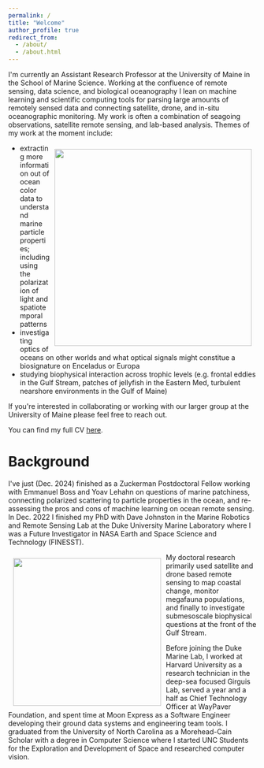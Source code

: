 ```yaml
---
permalink: /
title: "Welcome"
author_profile: true
redirect_from: 
  - /about/
  - /about.html
---
```



I'm currently an Assistant Research Professor at the University of Maine in the School of Marine Science. Working at the confluence of remote sensing, data science, and biological oceanography I lean on machine learning and scientific computing tools for parsing large amounts of remotely sensed data and connecting satellite, drone, and in-situ oceanographic monitoring. My work is often a combination of seagoing observations, satellite remote sensing, and lab-based analysis. Themes of my work at the moment include:

<img style="float: right; padding: 10px 10px 10px 10px;" src="http://patrickcgray.github.io/images/secchi_disk_pgray.jpg" width=400>

* extracting more information out of ocean color data to understand marine particle properties; including using the polarization of light and spatiotemporal patterns
* investigating optics of oceans on other worlds and what optical signals might constitue a biosignature on Enceladus or Europa
* studying biophysical interaction across trophic levels (e.g. frontal eddies in the Gulf Stream, patches of jellyfish in the Eastern Med, turbulent nearshore environments in the Gulf of Maine)

If you're interested in collaborating or working with our larger group at the University of Maine please feel free to reach out.

You can find my full CV [here](https://docs.google.com/document/d/1fiWKVqXFyx6xo0pPIZ65P--gTuywmskUiO2YivrKHYs/edit).

Background 
======

I've just (Dec. 2024) finished as a Zuckerman Postdoctoral Fellow working with Emmanuel Boss and Yoav Lehahn on questions of marine patchiness, connecting polarized scattering to particle properties in the ocean, and re-assessing the pros and cons of machine learning on ocean remote sensing. In Dec. 2022 I finished my PhD with Dave Johnston in the Marine Robotics and Remote Sensing Lab at the Duke University Marine Laboratory where I was a Future Investigator in NASA Earth and Space Science and Technology (FINESST).

<img style="float: left; padding: 10px 10px 10px 10px;" src="http://patrickcgray.github.io/images/pg_dj_jd_antarctica.jpeg" width=300>

My doctoral research primarily used satellite and drone based remote sensing to map coastal change, monitor megafauna populations, and finally to investigate submesoscale biophysical questions at the front of the Gulf Stream.

Before joining the Duke Marine Lab, I worked at Harvard University as a research technician in the deep-sea focused Girguis Lab, served a year and a half as Chief Technology Officer at WayPaver Foundation, and spent time at Moon Express as a Software Engineer developing their ground data systems and engineering team tools. I graduated from the University of North Carolina as a Morehead-Cain Scholar with a degree in Computer Science where I started UNC Students for the Exploration and Development of Space and researched computer vision.